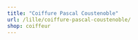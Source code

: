 ```yaml
---
title: "Coiffure Pascal Coustenoble"
url: /lille/coiffure-pascal-coustenoble/
shop: coiffeur
---
```

